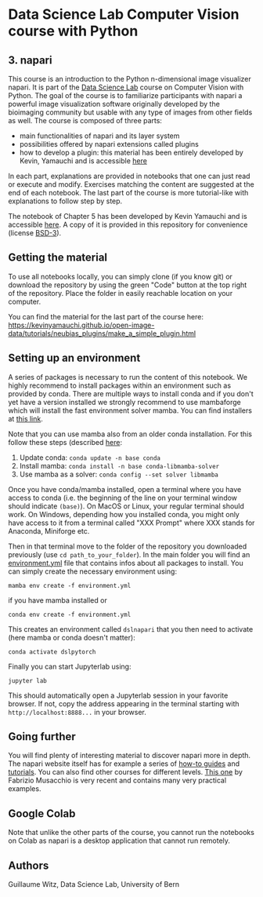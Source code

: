 # Data Science Lab Computer Vision course with Python
## 3. napari

This course is an introduction to the Python n-dimensional image visualizer napari. It is part of the [Data Science Lab](https://www.dsl.unibe.ch/) course on Computer Vision with Python. The goal of the course is to familiarize participants with napari a powerful image visualization software originally developed by the bioimaging community but usable with any type of images from other fields as well. The course is composed of three parts:
- main functionalities of napari and its layer system
- possibilities offered by napari extensions called plugins
- how to develop a plugin: this material has been entirely developed by Kevin, Yamauchi and is accessible [here](https://kevinyamauchi.github.io/open-image-data/tutorials/neubias_plugins/make_a_simple_plugin.html)

In each part, explanations are provided in notebooks that one can just read or execute and modify. Exercises matching the content are suggested at the end of each notebook. The last part of the course is more tutorial-like with explanations to follow step by step.

The notebook of Chapter 5 has been developed by Kevin Yamauchi and is accessible [here](https://github.com/kevinyamauchi/neubias-napari-workshop). A copy of it is provided in this repository for convenience (license [BSD-3](https://github.com/kevinyamauchi/neubias-napari-workshop/blob/main/LICENSE)).

## Getting the material

To use all notebooks locally, you can simply clone (if you know git) or download the repository by using the green "Code" button at the top right of the repository. Place the folder in easily reachable location on your computer.

You can find the material for the last part of the course here: https://kevinyamauchi.github.io/open-image-data/tutorials/neubias_plugins/make_a_simple_plugin.html

## Setting up an environment

A series of packages is necessary to run the content of this notebook. We highly recommend to install packages within an environment such as provided by conda. There are multiple ways to install conda and if you don't yet have a version installed we strongly recommend to use mambaforge which will install the fast environment solver mamba. You can find installers at [this link](https://github.com/conda-forge/miniforge#mambaforge). 

Note that you can use mamba also from an older conda installation. For this follow these steps (described [here](https://www.anaconda.com/blog/a-faster-conda-for-a-growing-community):
1. Update conda:
    ```conda update -n base conda```
2. Install mamba:
    ```conda install -n base conda-libmamba-solver```
3. Use mamba as a solver:
    ```conda config --set solver libmamba```

Once you have conda/mamba installed, open a terminal where you have access to conda (i.e. the beginning of the line on your terminal window should indicate ```(base)```). On MacOS or Linux, your regular terminal should work. On Windows, depending how you installed conda, you might only have access to it from a terminal called "XXX Prompt" where XXX stands for Anaconda, Miniforge etc.

Then in that terminal move to the folder of the repository you downloaded previously (use ```cd path_to_your_folder```). In the main folder you will find an [environment.yml](environment.yml) file that contains infos about all packages to install. You can simply create the necessary environment using:

    mamba env create -f environment.yml

if you have mamba installed or

    conda env create -f environment.yml

This creates an environment called ```dslnapari``` that you then need to activate (here mamba or conda doesn't matter):

    conda activate dslpytorch

Finally you can start Jupyterlab using:

    jupyter lab

This should automatically open a Jupyterlab session in your favorite browser. If not, copy the address appearing in the terminal starting with ```http://localhost:8888...``` in your browser.

## Going further

You will find plenty of interesting material to discover napari more in depth. The napari website itself has for example a series of [how-to guides](https://napari.org/stable/howtos/index.html) and [tutorials](https://napari.org/stable/tutorials/index.html). You can also find other courses for different levels. [This one](https://www.fabriziomusacchio.com/teaching/teaching_bioimage_analysis/) by Fabrizio Musacchio is very recent and contains many very practical examples.


## Google Colab

Note that unlike the other parts of the course, you cannot run the notebooks on Colab as napari is a desktop application that cannot run remotely.

## Authors

Guillaume Witz, Data Science Lab, University of Bern